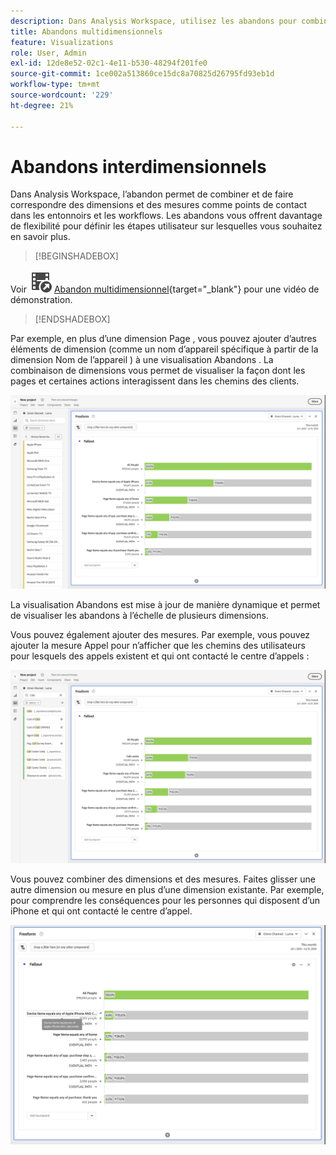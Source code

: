 ```yaml
---
description: Dans Analysis Workspace, utilisez les abandons pour combiner et associer des dimensions et des mesures comme points de contact dans les entonnoirs et les processus. Vous disposez ainsi d’une plus grande flexibilité pour définir les étapes des utilisateurs sur lesquelles vous souhaitez en savoir plus.
title: Abandons multidimensionnels
feature: Visualizations
role: User, Admin
exl-id: 12de8e52-02c1-4e11-b530-48294f201fe0
source-git-commit: 1ce002a513860ce15dc8a70825d26795fd93eb1d
workflow-type: tm+mt
source-wordcount: '229'
ht-degree: 21%

---
```


# Abandons interdimensionnels


Dans Analysis Workspace, l’abandon permet de combiner et de faire correspondre des dimensions et des mesures comme points de contact dans les entonnoirs et les workflows. Les abandons vous offrent davantage de flexibilité pour définir les étapes utilisateur sur lesquelles vous souhaitez en savoir plus.

>[!BEGINSHADEBOX]

Voir ![VideoCheckedOut](/help/assets/icons/VideoCheckedOut.svg) [Abandon multidimensionnel](https://video.tv.adobe.com/v/327465?quality=12&learn=on&captions=fre_fr){target="_blank"} pour une vidéo de démonstration.

>[!ENDSHADEBOX]

Par exemple, en plus d’une dimension Page , vous pouvez ajouter d’autres éléments de dimension (comme un nom d’appareil spécifique à partir de la dimension Nom de l’appareil ) à une visualisation Abandons . La combinaison de dimensions vous permet de visualiser la façon dont les pages et certaines actions interagissent dans les chemins des clients.

![Vue Toutes les visites présentant plusieurs dimensions comme points de contact.](assets/fallout-otherdimension.png)

La visualisation Abandons est mise à jour de manière dynamique et permet de visualiser les abandons à l’échelle de plusieurs dimensions.

Vous pouvez également ajouter des mesures. Par exemple, vous pouvez ajouter la mesure Appel pour n’afficher que les chemins des utilisateurs pour lesquels des appels existent et qui ont contacté le centre d’appels :

![Vue Toutes les visites affichant la mesure ajoutée : « Photo partagée ».](assets/fallout-metrics.png)

Vous pouvez combiner des dimensions et des mesures. Faites glisser une autre dimension ou mesure en plus d’une dimension existante. Par exemple, pour comprendre les conséquences pour les personnes qui disposent d’un iPhone et qui ont contacté le centre d’appel.

![Vue Toutes les visites affichant le nom de l’action ajoutée : mesure Photo partagée ET partagée.](assets/fallout-combined.png)
